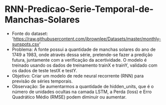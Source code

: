 # RNN-Predicao-Serie-Temporal-de-Manchas-Solares
- Fonte do dataset: 'https://raw.githubusercontent.com/jbrownlee/Datasets/master/monthly-sunspots.csv'
- Problema: A fonte possui a quantidade de manchas solares do ano de 1749 a 1983, onde através dessa série, pretende-se fazer a predição futura, juntamente com a verificação da acertividade. O modelo é treinado usando os dados de treinamento trainX e trainY, validado com os dados de teste testX e testY.
- Objetivo: Criar um modelo de rede neural recorrente (RNN) para previsão de séries temporais.
- Observação: Se aumentarmos a quantidade de hidden_units, que é o número de unidades ocultas na camada LSTM, a Perda (loss) e Erro Quadrático Médio (RMSE) podem diminuir ou aumentar.
